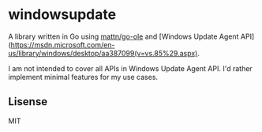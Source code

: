 windowsupdate
=============

A library written in Go using [mattn/go-ole](https://github.com/mattn/go-ole) and [Windows Update Agent API](https://msdn.microsoft.com/en-us/library/windows/desktop/aa387099(v=vs.85%29.aspx).

I am not intended to cover all APIs in Windows Update Agent API.
I'd rather implement minimal features for my use cases.

## Lisense

MIT
